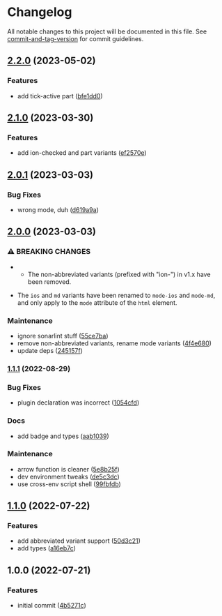 # Changelog

All notable changes to this project will be documented in this file. See [commit-and-tag-version](https://github.com/absolute-version/commit-and-tag-version) for commit guidelines.

## [2.2.0](https://github.com/aparajita/tailwind-ionic/compare/v2.1.0...v2.2.0) (2023-05-02)


### Features

* add tick-active part ([bfe1dd0](https://github.com/aparajita/tailwind-ionic/commit/bfe1dd000f0ea682e850ab780e1e0cb9c6d37ea7))

## [2.1.0](https://github.com/aparajita/tailwind-ionic/compare/v2.0.1...v2.1.0) (2023-03-30)


### Features

* add ion-checked and part variants ([ef2570e](https://github.com/aparajita/tailwind-ionic/commit/ef2570efd967917d7b05c2c77aa123402a5218c4))

## [2.0.1](https://github.com/aparajita/tailwind-ionic/compare/v2.0.0...v2.0.1) (2023-03-03)


### Bug Fixes

* wrong mode, duh ([d619a9a](https://github.com/aparajita/tailwind-ionic/commit/d619a9a60788a3472d20ae8796e558405840557e))

## [2.0.0](https://github.com/aparajita/tailwind-ionic/compare/v1.1.1...v2.0.0) (2023-03-03)


### ⚠ BREAKING CHANGES

* - The non-abbreviated variants (prefixed with "ion-") in v1.x have been removed.
- The `ios` and `md` variants have been renamed to `mode-ios` and `mode-md`, and only apply to the `mode` attribute of the `html` element.

### Maintenance

* ignore sonarlint stuff ([55ce7ba](https://github.com/aparajita/tailwind-ionic/commit/55ce7ba8135f4ebde1c6e7b7f142180ccc5500b2))
* remove non-abbreviated variants, rename mode variants ([4f4e680](https://github.com/aparajita/tailwind-ionic/commit/4f4e6800e8abddad420d5bd5d49ae3b295e340f5))
* update deps ([245157f](https://github.com/aparajita/tailwind-ionic/commit/245157fe5e87388fe120e29bc1fd744af9fd4ba2))

### [1.1.1](https://github.com/aparajita/tailwind-ionic/compare/v1.1.0...v1.1.1) (2022-08-29)


### Bug Fixes

* plugin declaration was incorrect ([1054cfd](https://github.com/aparajita/tailwind-ionic/commit/1054cfdca6d638ead29ee5c11db34db506eed57b))


### Docs

* add badge and types ([aab1039](https://github.com/aparajita/tailwind-ionic/commit/aab10398c2cf42c4f8f96e7178162c5dd532fd16))


### Maintenance

* arrow function is cleaner ([5e8b25f](https://github.com/aparajita/tailwind-ionic/commit/5e8b25fcd564cc02b3ebded33aeb4f5f36831db5))
* dev environment tweaks ([de5c3dc](https://github.com/aparajita/tailwind-ionic/commit/de5c3dc241c5eaa9649c78fa66ae2422e96b15e5))
* use cross-env script shell ([99fbfdb](https://github.com/aparajita/tailwind-ionic/commit/99fbfdb6b4cb9014d5c1768400ecec965339c0b2))

## [1.1.0](https://github.com/aparajita/tailwind-ionic/compare/v1.0.0...v1.1.0) (2022-07-22)


### Features

* add abbreviated variant support ([50d3c21](https://github.com/aparajita/tailwind-ionic/commit/50d3c21131b58e70024847376c3c82705a0f4226))
* add types ([a16eb7c](https://github.com/aparajita/tailwind-ionic/commit/a16eb7cdacceb419ee617bf1d69eb29715c8e7f9))

## 1.0.0 (2022-07-21)


### Features

* initial commit ([4b5271c](https://github.com/aparajita/tailwind-ionic/commit/4b5271ccd6cf14a4f2476e2370919105f27be0ac))
